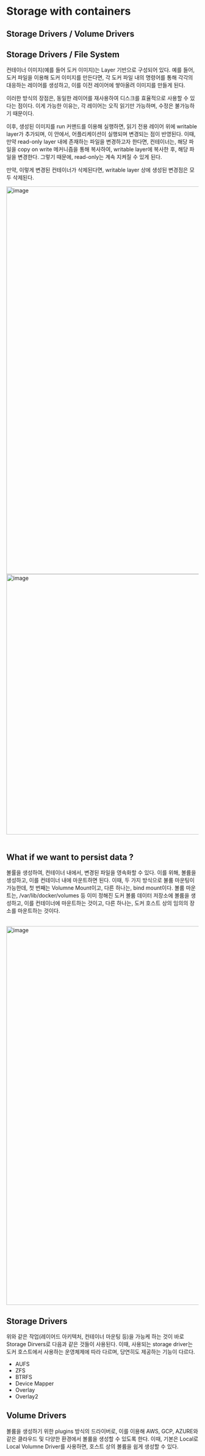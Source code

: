 # Storage with containers

## Storage Drivers / Volume Drivers

## Storage Drivers / File System

컨테이너 이미지(예를 들어 도커 이미지)는 Layer 기반으로 구성되어 있다. 예를 들어, 도커 파일을 이용해 도커 이미지를 만든다면,
각 도커 파일 내의 명령어를 통해 각각의 대응하는 레이어를 생성하고, 이를 이전 레이어에 쌓아올려 이미지를 만들게 된다.

이러한 방식의 장점은, 동일한 레이어를 재사용하여 디스크를 효율적으로 사용할 수 있다는 점이다. 이게 가능한 이유는, 각 레이어는 
오직 읽기만 가능하며, 수정은 불가능하기 때문이다.

이후, 생성된 이미지를 run 커맨드를 이용해 실행하면, 읽기 전용 레이어 위에 writable layer가 추가되며, 이 안에서, 어플리케이션이 실행되며
변경되는 점이 반영된다. 이때, 만약 read-only layer 내에 존재하는 파일을 변경하고자 한다면, 컨테이너는, 해당 파일을 copy on write 메커니즘을 통해
복사하여, writable layer에 복사한 후, 해당 파일을 변경한다. 그렇기 때문에, read-only는 계속 지켜질 수 있게 된다.

만약, 이렇게 변경된 컨테이너가 삭제된다면, writable layer 상에 생성된 변경점은 모두 삭제된다.

<img width="1770" height="1015" alt="image" src="https://github.com/user-attachments/assets/78de3ecf-c6e3-4cc3-bd40-5d9f99bbd78f" />

</br>

<img width="1300" height="682" alt="image" src="https://github.com/user-attachments/assets/bafeaa9c-bcb0-4be6-967d-58a5c22c5377" />

</br>
</br>

## What if we want to persist data ?

볼률을 생성하여, 컨테이너 내에서, 변경된 파일을 영속화할 수 있다. 이를 위해, 볼륨을 생성하고, 이를 컨테이너 내에 마운트하면 된다.
이때, 두 가지 방식으로 불륨 마운팅이 가능한데, 첫 번째는 Volumne Mount이고, 다른 하나는, bind mount이다. 볼륨 마운트는, /var/lib/docker/volumes 등 이미 정해진
도커 볼륨 데이터 저장소에 볼륨을 생성하고, 이를 컨테이너에 마운트하는 것이고, 다른 하나는, 도커 호스트 상의 임의의 장소를 마운트하는 것이다.

</br>

<img width="1667" height="992" alt="image" src="https://github.com/user-attachments/assets/0a9a30b7-4348-43c7-9898-e6a7f31410c3" />

</br>

## Storage Drivers

위와 같은 작업(레이어드 아키텍처, 컨테이너 마운팅 등)을 가능케 하는 것이 바로 Storage Dirvers로 다음과 같은 것들이 사용된다. 이때, 사용되는 storage driver는
도커 호스트에서 사용하는 운영체제에 따라 다르며, 당연히도 제공하는 기능이 다르다.

- AUFS
- ZFS
- BTRFS
- Device Mapper
- Overlay
- Overlay2

## Volume Drivers

볼륨을 생성하기 위한 plugins 방식의 드라이버로, 이를 이용해 AWS, GCP, AZURE와 같은 클라우드 및 다양한 환경에서 볼륨을 생성할 수 있도록 한다. 이때, 기본은 Local로
Local Volumne Driver를 사용하면, 호스트 상의 볼륨을 쉽게 생성할 수 있다.

